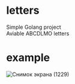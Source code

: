 # letters
Simple Golang project  
Aviable ABCDLMO letters  

# example  
![Снимок экрана (1229)](https://github.com/user-attachments/assets/ea93cd96-d765-40c8-8396-9d8712decf17)
